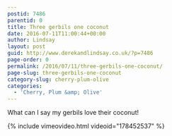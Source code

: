 ```yaml
---
postid: 7486
parentid: 0
title: Three gerbils one coconut
date: 2016-07-11T11:00:44+00:00
author: Lindsay
layout: post
guid: http://www.derekandlindsay.co.uk/?p=7486
page-order: 0
permalink: /2016/07/11/three-gerbils-one-coconut/
page-slug: three-gerbils-one-coconut
category-slug: cherry-plum-olive
categories:
  - 'Cherry, Plum &amp; Olive'
---
```

What can I say my gerbils love their coconut!

{% include vimeovideo.html videoid="178452537" %}